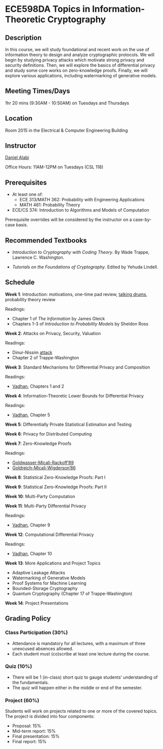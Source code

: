 # ECE598DA Topics in Information-Theoretic Cryptography

## Description
In this course, we will study foundational and recent work on the use of information theory to design and analyze cryptographic protocols. We will begin by studying privacy attacks which motivate strong privacy and security definitions. Then, we will explore the basics of differential privacy and study some core works on zero-knowledge proofs. Finally, we will explore various applications, including watermarking of generative models.

## Meeting Times/Days
1hr 20 mins (9:30AM - 10:50AM) on Tuesdays and Thursdays

## Location
Room 2015 in the Electrical & Computer Engineering Building

## Instructor
[Daniel Alabi](http://alabidan.me)

Office Hours: 11AM-12PM on Tuesdays (CSL 118)

## Prerequisites

*	At least one of:
    - ECE 313/MATH 362: Probability with Engineering Applications
    - MATH 461: Probability Theory
*	ECE/CS 374: Introduction to Algorithms and Models of Computation

Prerequisite overrides will be considered by the instructor on a case-by-case basis.

## Recommended Textbooks

- *Introduction to Cryptography with Coding Theory*. By Wade Trappe, Lawrence C. Washington.

- *Tutorials on the Foundations of Cryptography*. Edited by Yehuda Lindell.

## Schedule

**Week 1**: Introduction: motivations, one-time pad review, [talking drums](https://www.youtube.com/watch?v=B4oQJZ2TEVI), probability theory review

Readings:
* Chapter 1 of *The Information* by James Gleick
* Chapters 1-3 of *Introduction to Probability Models* by Sheldon Ross

**Week 2**: Attacks on Privacy, Security, Valuation

Readings:
* Dinur-Nissim [attack](https://dl.acm.org/doi/10.1145/773153.773173)
* Chapter 2 of Trappe-Washington

**Week 3**: Standard Mechanisms for Differential Privacy and Composition

Readings:
* [Vadhan](https://salil.seas.harvard.edu/sites/g/files/omnuum4266/files/salil/files/the_complexity_of_differential_privacy.pdf), Chapters 1 and 2

**Week 4**: Information-Theoretic Lower Bounds for Differential Privacy

Readings:
* [Vadhan](https://salil.seas.harvard.edu/sites/g/files/omnuum4266/files/salil/files/the_complexity_of_differential_privacy.pdf), Chapter 5

**Week 5**: Differentially Private Statistical Estimation and Testing

**Week 6**: Privacy for Distributed Computing

**Week 7**: Zero-Knowledge Proofs

Readings:
* [Goldwasser-Micali-Rackoff’89](https://people.csail.mit.edu/silvio/Selected%20Scientific%20Papers/Proof%20Systems/The_Knowledge_Complexity_Of_Interactive_Proof_Systems.pdf)
* [Goldreich-Micali-Wigderson’86](https://link.springer.com/chapter/10.1007/3-540-47721-7_11)

**Week 8**: Statistical Zero-Knowledge Proofs: Part I

**Week 9**: Statistical Zero-Knowledge Proofs: Part II

**Week 10**: Multi-Party Computation

**Week 11**: Multi-Party Differential Privacy

Readings:
* [Vadhan](https://salil.seas.harvard.edu/sites/g/files/omnuum4266/files/salil/files/the_complexity_of_differential_privacy.pdf), Chapter 9

**Week 12**: Computational Differential Privacy

Readings:
* [Vadhan](https://salil.seas.harvard.edu/sites/g/files/omnuum4266/files/salil/files/the_complexity_of_differential_privacy.pdf), Chapter 10

**Week 13**: More Applications and Project Topics

* Adaptive Leakage Attacks
* Watermarking of Generative Models
* Proof Systems for Machine Learning
* Bounded-Storage Cryptography
* Quantum Cryptography (Chapter 17 of Trappe-Washington)


**Week 14**: Project Presentations

## Grading Policy

### Class Participation (30%)

- Attendance is mandatory for all lectures, with a maximum of three unexcused absences allowed.
- Each student must (co)scribe at least one lecture during the course.

### Quiz (10%)

- There will be 1 (in-class) short quiz to gauge students’ understanding of the fundamentals.
- The quiz will happen either in the middle or end of the semester.
  
### Project (60%)
Students will work on projects related to one or more of the covered topics.
The project is divided into four components:
- Proposal: 15%
- Mid-term report: 15%
- Final presentation: 15%
- Final report: 15%
